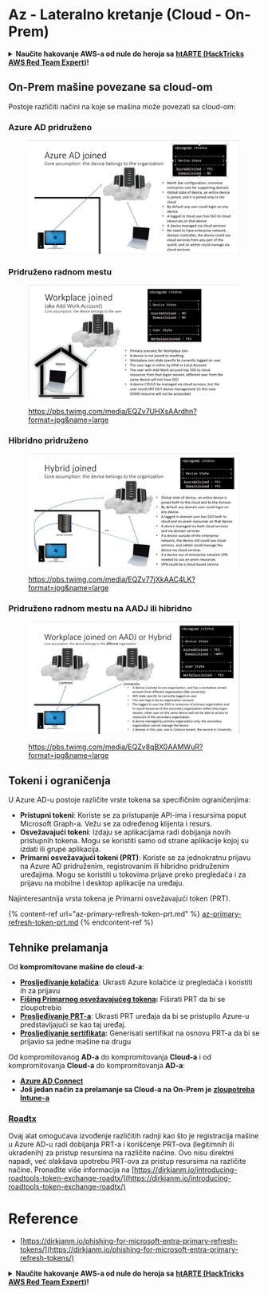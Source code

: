 # Az - Lateralno kretanje (Cloud - On-Prem)

<details>

<summary><strong>Naučite hakovanje AWS-a od nule do heroja sa</strong> <a href="https://training.hacktricks.xyz/courses/arte"><strong>htARTE (HackTricks AWS Red Team Expert)</strong></a><strong>!</strong></summary>

Drugi načini podrške HackTricks-u:

* Ako želite da vidite **vašu kompaniju reklamiranu na HackTricks-u** ili **preuzmete HackTricks u PDF formatu** Proverite [**SUBSCRIPTION PLANS**](https://github.com/sponsors/carlospolop)!
* Nabavite [**zvanični PEASS & HackTricks swag**](https://peass.creator-spring.com)
* Otkrijte [**The PEASS Family**](https://opensea.io/collection/the-peass-family), našu kolekciju ekskluzivnih [**NFT-ova**](https://opensea.io/collection/the-peass-family)
* **Pridružite se** 💬 [**Discord grupi**](https://discord.gg/hRep4RUj7f) ili [**telegram grupi**](https://t.me/peass) ili nas **pratite** na **Twitter-u** 🐦 [**@hacktricks_live**](https://twitter.com/hacktricks_live)**.**
* **Podelite svoje hakovanje trikove slanjem PR-ova na** [**HackTricks**](https://github.com/carlospolop/hacktricks) i [**HackTricks Cloud**](https://github.com/carlospolop/hacktricks-cloud) github repozitorijume.

</details>

## On-Prem mašine povezane sa cloud-om

Postoje različiti načini na koje se mašina može povezati sa cloud-om:

### Azure AD pridruženo

<figure><img src="../../../.gitbook/assets/image (3) (1) (2) (1).png" alt=""><figcaption></figcaption></figure>

### Pridruženo radnom mestu

<figure><img src="../../../.gitbook/assets/image (1) (6).png" alt=""><figcaption><p><a href="https://pbs.twimg.com/media/EQZv7UHXsAArdhn?format=jpg&#x26;name=large">https://pbs.twimg.com/media/EQZv7UHXsAArdhn?format=jpg&#x26;name=large</a></p></figcaption></figure>

### Hibridno pridruženo

<figure><img src="../../../.gitbook/assets/image (3) (2) (2).png" alt=""><figcaption><p><a href="https://pbs.twimg.com/media/EQZv77jXkAAC4LK?format=jpg&#x26;name=large">https://pbs.twimg.com/media/EQZv77jXkAAC4LK?format=jpg&#x26;name=large</a></p></figcaption></figure>

### Pridruženo radnom mestu na AADJ ili hibridno

<figure><img src="../../../.gitbook/assets/image (4) (3).png" alt=""><figcaption><p><a href="https://pbs.twimg.com/media/EQZv8qBX0AAMWuR?format=jpg&#x26;name=large">https://pbs.twimg.com/media/EQZv8qBX0AAMWuR?format=jpg&#x26;name=large</a></p></figcaption></figure>

## Tokeni i ograničenja <a href="#tokens-and-limitations" id="tokens-and-limitations"></a>

U Azure AD-u postoje različite vrste tokena sa specifičnim ograničenjima:

- **Pristupni tokeni**: Koriste se za pristupanje API-ima i resursima poput Microsoft Graph-a. Vežu se za određenog klijenta i resurs.
- **Osvežavajući tokeni**: Izdaju se aplikacijama radi dobijanja novih pristupnih tokena. Mogu se koristiti samo od strane aplikacije kojoj su izdati ili grupe aplikacija.
- **Primarni osvežavajući tokeni (PRT)**: Koriste se za jednokratnu prijavu na Azure AD pridruženim, registrovanim ili hibridno pridruženim uređajima. Mogu se koristiti u tokovima prijave preko pregledača i za prijavu na mobilne i desktop aplikacije na uređaju.

Najinteresantnija vrsta tokena je Primarni osvežavajući token (PRT).

{% content-ref url="az-primary-refresh-token-prt.md" %}
[az-primary-refresh-token-prt.md](az-primary-refresh-token-prt.md)
{% endcontent-ref %}

## Tehnike prelamanja

Od **kompromitovane mašine do cloud-a**:

* [**Prosljeđivanje kolačića**](az-pass-the-cookie.md): Ukrasti Azure kolačiće iz pregledača i koristiti ih za prijavu
* [**Fišing Primarnog osvežavajućeg tokena**](az-phishing-primary-refresh-token-microsoft-entra.md)**:** Fiširati PRT da bi se zloupotrebio
* [**Prosljeđivanje PRT-a**](pass-the-prt.md): Ukrasti PRT uređaja da bi se pristupilo Azure-u predstavljajući se kao taj uređaj.
* [**Prosljeđivanje sertifikata**](az-pass-the-certificate.md)**:** Generisati sertifikat na osnovu PRT-a da bi se prijavio sa jedne mašine na drugu

Od kompromitovanog **AD-a** do kompromitovanja **Cloud-a** i od kompromitovanja **Cloud-a** do kompromitovanja **AD-a**:

* [**Azure AD Connect**](azure-ad-connect-hybrid-identity/)
* **Još jedan način za prelamanje sa Cloud-a na On-Prem je** [**zloupotreba Intune-a**](../intune.md)

### [Roadtx](https://github.com/dirkjanm/ROADtools)

Ovaj alat omogućava izvođenje različitih radnji kao što je registracija mašine u Azure AD-u radi dobijanja PRT-a i korišćenje PRT-ova (legitimnih ili ukradenih) za pristup resursima na različite načine. Ovo nisu direktni napadi, već olakšava upotrebu PRT-ova za pristup resursima na različite načine. Pronađite više informacija na [https://dirkjanm.io/introducing-roadtools-token-exchange-roadtx/](https://dirkjanm.io/introducing-roadtools-token-exchange-roadtx/)

# Reference
* [https://dirkjanm.io/phishing-for-microsoft-entra-primary-refresh-tokens/](https://dirkjanm.io/phishing-for-microsoft-entra-primary-refresh-tokens/)

<details>

<summary><strong>Naučite hakovanje AWS-a od nule do heroja sa</strong> <a href="https://training.hacktricks.xyz/courses/arte"><strong>htARTE (HackTricks AWS Red Team Expert)</strong></a><strong>!</strong></summary>

Drugi načini podrške HackTricks-u:

* Ako želite da vidite **vašu kompaniju reklamiranu na HackTricks-u** ili **preuzmete HackTricks u PDF formatu** Proverite [**SUBSCRIPTION PLANS**](https://github.com/sponsors/carlospolop)!
* Nabavite [**zvanični PEASS & HackTricks swag**](https://peass.creator-spring.com)
* Otkrijte [**The PEASS Family**](https://opensea.io/collection/the-peass-family), našu kolekciju ekskluzivnih [**NFT-ova**](https://opensea.io/collection/the-peass-family)
* **Pridružite se** 💬 [**Discord grupi**](https://discord.gg/hRep4RUj7f) ili [**telegram grupi**](https://t.me/peass) ili nas **pratite** na **Twitter-u** 🐦 [**@hacktricks_live**](https://twitter.com/hacktricks_live)**.**
* **Podelite svoje hakovanje trikove slanjem PR-ova na** [**HackTricks**](https://github.com/carlospolop/hacktricks) i [**HackTricks Cloud**](https://github.com/carlospolop/hacktricks-cloud) github repozitorijume.

</details>
